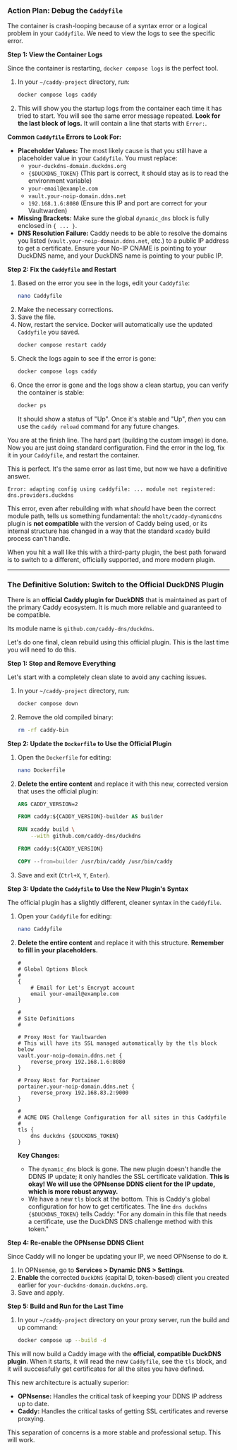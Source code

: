 ### **Action Plan: Debug the `Caddyfile`**

The container is crash-looping because of a syntax error or a logical problem in your `Caddyfile`. We need to view the logs to see the specific error.

**Step 1: View the Container Logs**

Since the container is restarting, `docker compose logs` is the perfect tool.

1.  In your `~/caddy-project` directory, run:
    ```bash
    docker compose logs caddy
    ```

2.  This will show you the startup logs from the container each time it has tried to start. You will see the same error message repeated. **Look for the last block of logs.** It will contain a line that starts with `Error:`.

**Common `Caddyfile` Errors to Look For:**

*   **Placeholder Values:** The most likely cause is that you still have a placeholder value in your `Caddyfile`. You must replace:
    *   `your-duckdns-domain.duckdns.org`
    *   `{$DUCKDNS_TOKEN}` (This part is correct, it should stay as is to read the environment variable)
    *   `your-email@example.com`
    *   `vault.your-noip-domain.ddns.net`
    *   `192.168.1.6:8080` (Ensure this IP and port are correct for your Vaultwarden)
*   **Missing Brackets:** Make sure the global `dynamic_dns` block is fully enclosed in `{ ... }`.
*   **DNS Resolution Failure:** Caddy needs to be able to resolve the domains you listed (`vault.your-noip-domain.ddns.net`, etc.) to a public IP address to get a certificate. Ensure your No-IP CNAME is pointing to your DuckDNS name, and your DuckDNS name is pointing to your public IP.

**Step 2: Fix the `Caddyfile` and Restart**

1.  Based on the error you see in the logs, edit your `Caddyfile`:
    ```bash
    nano Caddyfile
    ```
2.  Make the necessary corrections.
3.  Save the file.
4.  Now, restart the service. Docker will automatically use the updated `Caddyfile` you saved.
    ```bash
    docker compose restart caddy
    ```
5.  Check the logs again to see if the error is gone:
    ```bash
    docker compose logs caddy
    ```
6.  Once the error is gone and the logs show a clean startup, you can verify the container is stable:
    ```bash
    docker ps
    ```
    It should show a status of "Up". Once it's stable and "Up", *then* you can use the `caddy reload` command for any future changes.

You are at the finish line. The hard part (building the custom image) is done. Now you are just doing standard configuration. Find the error in the log, fix it in your `Caddyfile`, and restart the container.

This is perfect. It's the same error as last time, but now we have a definitive answer.

`Error: adapting config using caddyfile: ... module not registered: dns.providers.duckdns`

This error, even after rebuilding with what *should* have been the correct module path, tells us something fundamental: the `mholt/caddy-dynamicdns` plugin is **not compatible** with the version of Caddy being used, or its internal structure has changed in a way that the standard `xcaddy` build process can't handle.

When you hit a wall like this with a third-party plugin, the best path forward is to switch to a different, officially supported, and more modern plugin.

---

### **The Definitive Solution: Switch to the Official DuckDNS Plugin**

There is an **official Caddy plugin for DuckDNS** that is maintained as part of the primary Caddy ecosystem. It is much more reliable and guaranteed to be compatible.

Its module name is `github.com/caddy-dns/duckdns`.

Let's do one final, clean rebuild using this official plugin. This is the last time you will need to do this.

**Step 1: Stop and Remove Everything**

Let's start with a completely clean slate to avoid any caching issues.

1.  In your `~/caddy-project` directory, run:
    ```bash
    docker compose down
    ```
2.  Remove the old compiled binary:
    ```bash
    rm -rf caddy-bin
    ```

**Step 2: Update the `Dockerfile` to Use the Official Plugin**

1.  Open the `Dockerfile` for editing:
    ```bash
    nano Dockerfile
    ```
2.  **Delete the entire content** and replace it with this new, corrected version that uses the official plugin:
    ```dockerfile
    ARG CADDY_VERSION=2

    FROM caddy:${CADDY_VERSION}-builder AS builder

    RUN xcaddy build \
        --with github.com/caddy-dns/duckdns

    FROM caddy:${CADDY_VERSION}

    COPY --from=builder /usr/bin/caddy /usr/bin/caddy
    ```
3.  Save and exit (`Ctrl+X`, `Y`, `Enter`).

**Step 3: Update the `Caddyfile` to Use the New Plugin's Syntax**

The official plugin has a slightly different, cleaner syntax in the `Caddyfile`.

1.  Open your `Caddyfile` for editing:
    ```bash
    nano Caddyfile
    ```
2.  **Delete the entire content** and replace it with this structure. **Remember to fill in your placeholders.**

    ```caddy
    #
    # Global Options Block
    #
    {
        # Email for Let's Encrypt account
        email your-email@example.com
    }

    #
    # Site Definitions
    #

    # Proxy Host for Vaultwarden
    # This will have its SSL managed automatically by the tls block below
    vault.your-noip-domain.ddns.net {
        reverse_proxy 192.168.1.6:8080
    }

    # Proxy Host for Portainer
    portainer.your-noip-domain.ddns.net {
        reverse_proxy 192.168.83.2:9000
    }

    #
    # ACME DNS Challenge Configuration for all sites in this Caddyfile
    #
    tls {
        dns duckdns {$DUCKDNS_TOKEN}
    }
    ```

    **Key Changes:**
    *   The `dynamic_dns` block is gone. The new plugin doesn't handle the DDNS IP update; it only handles the SSL certificate validation. **This is okay! We will use the OPNsense DDNS client for the IP update, which is more robust anyway.**
    *   We have a new `tls` block at the bottom. This is Caddy's global configuration for how to get certificates. The line `dns duckdns {$DUCKDNS_TOKEN}` tells Caddy: "For any domain in this file that needs a certificate, use the DuckDNS DNS challenge method with this token."

**Step 4: Re-enable the OPNsense DDNS Client**

Since Caddy will no longer be updating your IP, we need OPNsense to do it.
1.  In OPNsense, go to **Services > Dynamic DNS > Settings**.
2.  **Enable** the corrected `DuckDNS` (capital D, token-based) client you created earlier for `your-duckdns-domain.duckdns.org`.
3.  Save and apply.

**Step 5: Build and Run for the Last Time**

1.  In your `~/caddy-project` directory on your proxy server, run the build and up command:
    ```bash
    docker compose up --build -d
    ```

This will now build a Caddy image with the **official, compatible DuckDNS plugin**. When it starts, it will read the new `Caddyfile`, see the `tls` block, and it will successfully get certificates for all the sites you have defined.

This new architecture is actually superior:
*   **OPNsense:** Handles the critical task of keeping your DDNS IP address up to date.
*   **Caddy:** Handles the critical tasks of getting SSL certificates and reverse proxying.

This separation of concerns is a more stable and professional setup. This will work.
